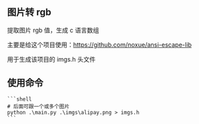 ## 图片转 rgb

提取图片 rgb 值，生成 c 语言数组

主要是给这个项目使用：<https://github.com/noxue/ansi-escape-lib>

用于生成该项目的 imgs.h 头文件

## 使用命令

    ```shell
    # 后面可跟一个或多个图片
    python .\main.py .\imgs\alipay.png > imgs.h
    ```
